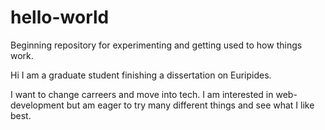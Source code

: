 # hello-world
Beginning repository for experimenting and getting used to how things work.

Hi I am a graduate student finishing a dissertation on Euripides.  

I want to change carreers and move into tech.  I am interested in web-development but am eager to try many different things and see what I like best.
